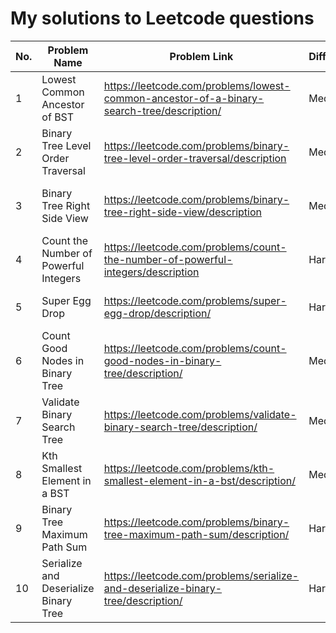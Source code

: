 # My solutions to Leetcode questions
| No. | Problem Name | Problem Link | Difficulty | Solution Link |
|-----|--------------|--------------|------------|---------------|
|1| Lowest Common Ancestor of BST | https://leetcode.com/problems/lowest-common-ancestor-of-a-binary-search-tree/description/ | Medium | https://leetcode.com/problems/lowest-common-ancestor-of-a-binary-search-tree/solutions/6632375/java-o-n-solution/ |
|2| Binary Tree Level Order Traversal | https://leetcode.com/problems/binary-tree-level-order-traversal/description | Medium | https://leetcode.com/problems/binary-tree-level-order-traversal/solutions/6632430/java-o-n-solution/ |
|3| Binary Tree Right Side View | https://leetcode.com/problems/binary-tree-right-side-view/description | Medium | https://leetcode.com/problems/binary-tree-right-side-view/solutions/6632452/java-o-n-solution/ |
|4| Count the Number of Powerful Integers | https://leetcode.com/problems/count-the-number-of-powerful-integers/description | Hard | https://leetcode.com/problems/count-the-number-of-powerful-integers/solutions/6637198/java-math-o-15-solution/ |
|5| Super Egg Drop | https://leetcode.com/problems/super-egg-drop/description/ | Hard | https://leetcode.com/problems/super-egg-drop/solutions/6637438/java-o-n-k-solution/ |
|6| Count Good Nodes in Binary Tree | https://leetcode.com/problems/count-good-nodes-in-binary-tree/description/ | Medium | https://leetcode.com/problems/count-good-nodes-in-binary-tree/solutions/6639575/java-o-n-solution/ |
|7| Validate Binary Search Tree | https://leetcode.com/problems/validate-binary-search-tree/description/ | Medium | https://leetcode.com/problems/validate-binary-search-tree/solutions/6639645/java-o-n-solution/ |
|8| Kth Smallest Element in a BST | https://leetcode.com/problems/kth-smallest-element-in-a-bst/description/ | Medium | https://leetcode.com/problems/kth-smallest-element-in-a-bst/solutions/6639683/java-o-n-solution/ |
|9| Binary Tree Maximum Path Sum | https://leetcode.com/problems/binary-tree-maximum-path-sum/description/ | Hard | https://leetcode.com/problems/binary-tree-maximum-path-sum/solutions/6639732/java-o-n-solution/ |
|10| Serialize and Deserialize Binary Tree | https://leetcode.com/problems/serialize-and-deserialize-binary-tree/description/ | Hard | https://leetcode.com/problems/serialize-and-deserialize-binary-tree/solutions/6639865/java-o-n-solution/ |
